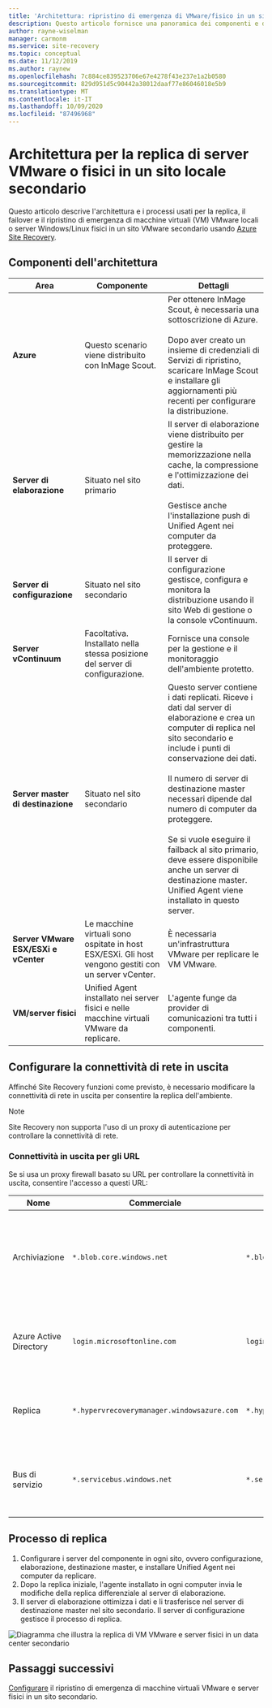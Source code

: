 ```yaml
---
title: 'Architettura: ripristino di emergenza di VMware/fisico in un sito secondario con Azure Site Recovery'
description: Questo articolo fornisce una panoramica dei componenti e dell'architettura usati durante il ripristino di emergenza di macchine virtuali VMware locali o di server fisici Windows/Linux in un sito VMware secondario con Azure Site Recovery.
author: rayne-wiselman
manager: carmonm
ms.service: site-recovery
ms.topic: conceptual
ms.date: 11/12/2019
ms.author: raynew
ms.openlocfilehash: 7c884ce839523706e67e4278f43e237e1a2b0580
ms.sourcegitcommit: 829d951d5c90442a38012daaf77e86046018e5b9
ms.translationtype: MT
ms.contentlocale: it-IT
ms.lasthandoff: 10/09/2020
ms.locfileid: "87496968"
---
```

# <a name="architecture-for-vmwarephysical-server-replication-to-a-secondary-on-premises-site"></a>Architettura per la replica di server VMware o fisici in un sito locale secondario

Questo articolo descrive l'architettura e i processi usati per la replica, il failover e il ripristino di emergenza di macchine virtuali (VM) VMware locali o server Windows/Linux fisici in un sito VMware secondario usando [Azure Site Recovery](site-recovery-overview.md).


## <a name="architectural-components"></a>Componenti dell'architettura

**Area** | **Componente** | **Dettagli**
--- | --- | ---
**Azure** | Questo scenario viene distribuito con InMage Scout. | Per ottenere InMage Scout, è necessaria una sottoscrizione di Azure.<br/><br/> Dopo aver creato un insieme di credenziali di Servizi di ripristino, scaricare InMage Scout e installare gli aggiornamenti più recenti per configurare la distribuzione.
**Server di elaborazione** | Situato nel sito primario | Il server di elaborazione viene distribuito per gestire la memorizzazione nella cache, la compressione e l'ottimizzazione dei dati.<br/><br/> Gestisce anche l'installazione push di Unified Agent nei computer da proteggere.
**Server di configurazione** | Situato nel sito secondario | Il server di configurazione gestisce, configura e monitora la distribuzione usando il sito Web di gestione o la console vContinuum.
**Server vContinuum** | Facoltativa. Installato nella stessa posizione del server di configurazione. | Fornisce una console per la gestione e il monitoraggio dell'ambiente protetto.
**Server master di destinazione** | Situato nel sito secondario | Questo server contiene i dati replicati. Riceve i dati dal server di elaborazione e crea un computer di replica nel sito secondario e include i punti di conservazione dei dati.<br/><br/> Il numero di server di destinazione master necessari dipende dal numero di computer da proteggere.<br/><br/> Se si vuole eseguire il failback al sito primario, deve essere disponibile anche un server di destinazione master. Unified Agent viene installato in questo server.
**Server VMware ESX/ESXi e vCenter** |  Le macchine virtuali sono ospitate in host ESX/ESXi. Gli host vengono gestiti con un server vCenter. | È necessaria un'infrastruttura VMware per replicare le VM VMware.
**VM/server fisici** |  Unified Agent installato nei server fisici e nelle macchine virtuali VMware da replicare. | L'agente funge da provider di comunicazioni tra tutti i componenti.

## <a name="set-up-outbound-network-connectivity"></a>Configurare la connettività di rete in uscita

Affinché Site Recovery funzioni come previsto, è necessario modificare la connettività di rete in uscita per consentire la replica dell'ambiente.

> [!NOTE]
> Site Recovery non supporta l'uso di un proxy di autenticazione per controllare la connettività di rete.

### <a name="outbound-connectivity-for-urls"></a>Connettività in uscita per gli URL

Se si usa un proxy firewall basato su URL per controllare la connettività in uscita, consentire l'accesso a questi URL:

| **Nome**                  | **Commerciale**                               | **Enti pubblici**                                 | **Descrizione** |
| ------------------------- | -------------------------------------------- | ---------------------------------------------- | ----------- |
| Archiviazione                   | `*.blob.core.windows.net`                  | `*.blob.core.usgovcloudapi.net`              | Consente la scrittura di dati dalla macchina virtuale nell'account di archiviazione della cache all'area di origine. |
| Azure Active Directory    | `login.microsoftonline.com`                | `login.microsoftonline.us`                   | Fornisce l'autenticazione e l'autorizzazione per gli URL del servizio Site Recovery. |
| Replica               | `*.hypervrecoverymanager.windowsazure.com` | `*.hypervrecoverymanager.windowsazure.com`   | Consente alla macchina virtuale di comunicare con il servizio Site Recovery. |
| Bus di servizio               | `*.servicebus.windows.net`                 | `*.servicebus.usgovcloudapi.net`             | Consente alla macchina virtuale di scrivere i dati di diagnostica e monitoraggio di Site Recovery. |

## <a name="replication-process"></a>Processo di replica

1. Configurare i server del componente in ogni sito, ovvero configurazione, elaborazione, destinazione master, e installare Unified Agent nei computer da replicare.
2. Dopo la replica iniziale, l'agente installato in ogni computer invia le modifiche della replica differenziale al server di elaborazione.
3. Il server di elaborazione ottimizza i dati e li trasferisce nel server di destinazione master nel sito secondario. Il server di configurazione gestisce il processo di replica.

![Diagramma che illustra la replica di VM VMware e server fisici in un data center secondario](./media/site-recovery-components/vmware-to-vmware.png)



## <a name="next-steps"></a>Passaggi successivi

[Configurare](vmware-physical-secondary-disaster-recovery.md) il ripristino di emergenza di macchine virtuali VMware e server fisici in un sito secondario.

